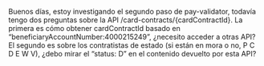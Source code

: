 Buenos días, estoy investigando el segundo paso de pay-validator, todavía tengo dos preguntas sobre la API /card-contracts/{cardContractId}. La primera es cómo obtener cardContractId basado en “beneficiaryAccountNumber:4000215249”, ¿necesito acceder a otras API? El segundo es sobre los contratistas de estado (si están en mora o no, P C D E W V), ¿debo mirar el “status: D” en el contenido devuelto por esta API?
